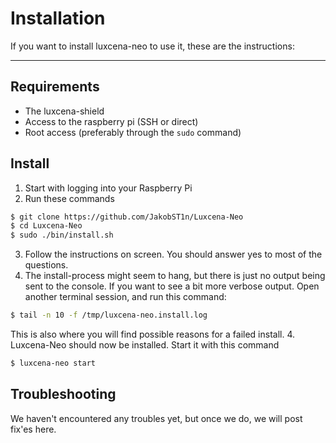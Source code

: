 # Installation

If you want to install luxcena-neo to use it, these are the instructions:

---

## Requirements
* The luxcena-shield
* Access to the raspberry pi (SSH or direct)
* Root access (preferably through the `sudo` command)

## Install
1. Start with logging into your Raspberry Pi
2. Run these commands
```bash
$ git clone https://github.com/JakobST1n/Luxcena-Neo
$ cd Luxcena-Neo
$ sudo ./bin/install.sh
```
3. Follow the instructions on screen. You should answer yes to most of the questions.
4. The install-process might seem to hang, but there is just no output being sent to the console. If you want to see a bit more verbose output. Open another terminal session, and run this command:
```bash
$ tail -n 10 -f /tmp/luxcena-neo.install.log
```
This is also where you will find possible reasons for a failed install.
4. Luxcena-Neo should now be installed. Start it with this command
```bash
$ luxcena-neo start
```

## Troubleshooting
We haven't encountered any troubles yet, but once we do, we will post fix'es here.
